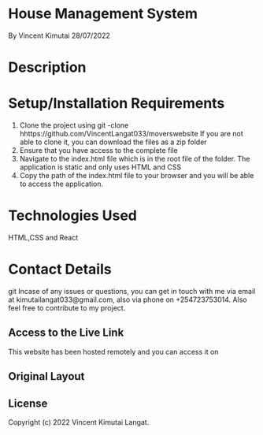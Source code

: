 # House Management System

By Vincent Kimutai  28/07/2022


<h1> Description</h1>


<h1> Setup/Installation Requirements </h1>
<ol>
<li>Clone the project using git -clone hhttps://github.com/VincentLangat033/moverswebsite  If you are not able to clone it, you can download the files as a zip folder</li>

 <li> Ensure that you have access to the complete file</li>
 <li> Navigate to the index.html file which is in the root file of the folder. The application is static and only uses HTML and CSS </li>
 <li> Copy the path of the index.html file to your browser and you will be able to access the application. </li>
</ol>
<h1> Technologies Used</h1>
HTML,CSS and React
<h1> Contact Details</h1>git 
Incase of any issues or questions, you can get in touch with me via email at kimutailangat033@gmail.com, also via phone on +254723753014. Also feel free to contribute to my project.
<h2> Access to the Live Link</h2>
This website has been hosted remotely and you can access it on


## Original Layout


## License

Copyright (c) 2022 Vincent Kimutai Langat.